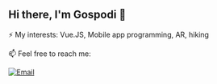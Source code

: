## Hi there, I'm Gospodi 👋

⚡ My interests: Vue.JS, Mobile app programming, AR, hiking 
 
📫  Feel free to reach me:

[![Email](https://img.shields.io/badge/Email-gospodijazzet@gmail.com%20-blue)](mailto:gospodijazzet@gmail.com?)

<!--
**gospodi-dev/gospodi-dev** is a ✨ _special_ ✨ repository because its `README.md` (this file) appears on your GitHub profile.
-->
